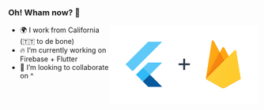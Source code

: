 ### Oh! Wham now? 👋
<img src="flutterfire.png" align="right" width="300px"></img>

- 🌍 I work from California (🇹🇹 to de bone)
- 🔥 I’m currently working on Firebase + Flutter
- 👯 I’m looking to collaborate on ^
